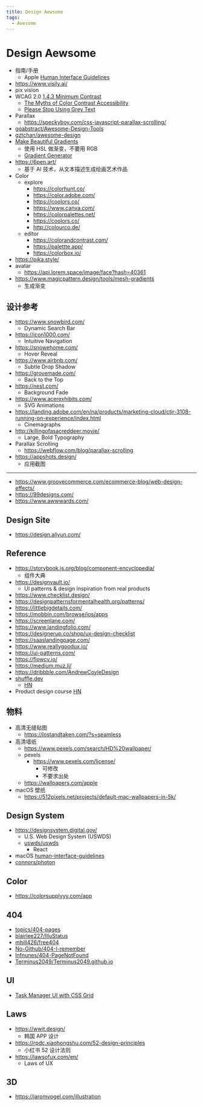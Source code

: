 ```yaml
---
title: Design Aewsome
tags:
  - Awesome
---
```


# Design Aewsome

- 指南/手册
  - Apple [Human Interface Guidelines](https://developer.apple.com/design/human-interface-guidelines/guidelines/overview)
- https://www.visily.ai/
- pix vision
- WCAG 2.0 [1.4.3 Minimum Contrast](https://www.w3.org/TR/UNDERSTANDING-WCAG20/visual-audio-contrast-contrast.html)
  - [The Myths of Color Contrast Accessibility](https://uxmovement.com/buttons/the-myths-of-color-contrast-accessibility/)
  - [Please Stop Using Grey Text](https://atangledwebweweave.com/please-stop-using-grey-text-3d3e71acfca8)
- Parallax
  - https://speckyboy.com/css-javascript-parallax-scrolling/
- [goabstract/Awesome-Design-Tools](https://github.com/goabstract/Awesome-Design-Tools)
- [gztchan/awesome-design](https://github.com/gztchan/awesome-design)
- [Make Beautiful Gradients](https://www.joshwcomeau.com/css/make-beautiful-gradients/)
  - 使用 HSL 做渐变，不要用 RGB
  - [Gradient Generator](https://www.joshwcomeau.com/gradient-generator/)
- https://6pen.art/
  - 基于 AI 技术，从文本描述生成绘画艺术作品
- Color
  - explore
    - https://colorhunt.co/
    - https://color.adobe.com/
    - https://coolors.co/
    - https://www.canva.com/
    - https://colorpalettes.net/
    - https://coolors.co/
    - http://colourco.de/
  - editor
    - https://colorandcontrast.com/
    - https://palettte.app/
    - https://colorbox.io/
- https://pika.style/
- avatar
  - https://api.lorem.space/image/face?hash=40361
- https://www.magicpattern.design/tools/mesh-gradients
  - 生成渐变

## 设计参考

- https://www.snowbird.com/
  - Dynamic Search Bar
- https://icon1000.com/
  - Intuitive Navigation
- https://snowehome.com/
  - Hover Reveal
- https://www.airbnb.com/
  - Subtle Drop Shadow
- https://grovemade.com/
  - Back to the Top
- https://nest.com/
  - Background Fade
- https://www.acerexhibits.com/
  - SVG Animations
- https://landing.adobe.com/en/na/products/marketing-cloud/ctir-3108-running-on-experience/index.html
  - Cinemagraphs
- http://killingofasacreddeer.movie/
  - Large, Bold Typography
- Parallax Scrolling
  - https://webflow.com/blog/parallax-scrolling
- https://appshots.design/
  - 应用截图

---

- https://www.groovecommerce.com/ecommerce-blog/web-design-effects/
- https://99designs.com/
- https://www.awwwards.com/

## Design Site

- https://design.aliyun.com/

## Reference

- https://storybook.js.org/blog/component-encyclopedia/
  - 组件大典
- https://designvault.io/
  - UI patterns & design inspiration from real products
- https://www.checklist.design/
- https://designpatternsformentalhealth.org/patterns/
- https://littlebigdetails.com/
- https://mobbin.com/browse/ios/apps
- https://screenlane.com/
- https://www.landingfolio.com/
- https://designerup.co/shop/ux-design-checklist
- https://saaslandingpage.com/
- https://www.reallygoodux.io/
- https://ui-patterns.com/
- https://flowcv.io/
- https://medium.muz.li/
- https://dribbble.com/AndrewCoyleDesign
- [shuffle.dev](https://shuffle.dev/)
  - [HN](https://news.ycombinator.com/item?id=29349079)
- Product design course [HN](https://news.ycombinator.com/item?id=30426569)

## 物料

- 高清无缝贴图
  - https://lostandtaken.com/?s=seamless
- 高清墙纸
  - https://www.pexels.com/search/HD%20wallpaper/
  - pexels
    - https://www.pexels.com/license/
      - 可修改
      - 不要求出处
  - https://wallpapers.com/apple
- macOS 壁纸
  - https://512pixels.net/projects/default-mac-wallpapers-in-5k/

## Design System

- https://designsystem.digital.gov/
  - U.S. Web Design System (USWDS)
  - [uswds/uswds](https://github.com/uswds/uswds)
    - React
- macOS [human-interface-guidelines](https://developer.apple.com/design/human-interface-guidelines/macos/overview/themes/)
- [connors/photon](https://github.com/connors/photon)

## Color

- https://colorsupplyyy.com/app

## 404

- [topics/404-pages](https://github.com/topics/404-pages)
- [blairlee227/IlluStatus](https://github.com/blairlee227/IlluStatus)
- [mhill426/free404](https://github.com/mhill426/free404)
- [No-Github/404-I-remember](https://github.com/No-Github/404-I-remember)
- [lnfnunes/404-PageNotFound](https://github.com/lnfnunes/404-PageNotFound)
- [Terminus2049/Terminus2049.github.io](https://github.com/Terminus2049/Terminus2049.github.io)

## UI

- [Task Manager UI with CSS Grid](https://codepen.io/TurkAysenur/full/QWyPMgq)

## Laws

- https://wwit.design/
  - 韩国 APP 设计
- https://rpdc.xiaohongshu.com/52-design-principles
  - 小红书 52 设计法则
- https://lawsofux.com/en/
  - Laws of UX

## 3D

- https://jaromvogel.com/illustration
